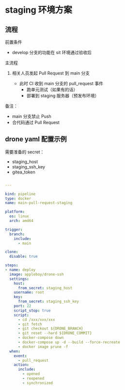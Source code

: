 <!-- ---
hide:
  - footer
--- -->

# staging 环境方案

## 流程

前置条件

- develop 分支的功能在 sit 环境通过验收后

主流程

1. 相关人员发起 Pull Request 到 main 分支

      - 此时 CI 收到 main 分支的 pull_request 事件
          - 跑单元测试（如果有的话）
          - 部署到 staging 服务器（预发布环境）

备注：

- main 分支禁止 Push
- 合代码通过 Pull Request

## drone yaml 配置示例

需要准备的 secret：

- staging_host
- staging_ssh_key
- gitea_token

```yaml

---

kind: pipeline
type: docker
name: main-pull-request-staging

platform:
  os: linux
  arch: amd64

trigger:
  branch:
    include:
      - main

clone:
  disable: true

steps:
- name: deploy
  image: appleboy/drone-ssh
  settings:
    host:
      from_secret: staging_host
    username: root
    key:
      from_secret: staging_ssh_key
    port: 22
    script_stop: true
    script:
      - cd /xxx/xxx/xxx
      - git fetch
      - git checkout ${DRONE_BRANCH}
      - git reset --hard ${DRONE_COMMIT}
      - docker-compose down
      - docker-compose up -d --build --force-recreate
      - docker image prune -f
  when:
    event:
      - pull_request
    action:
      include:
        - opened
        - reopened
        - synchronized

```